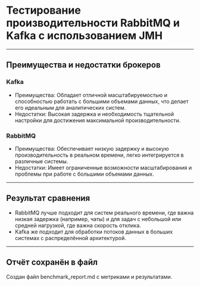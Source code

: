 # Тестирование производительности RabbitMQ и Kafka с использованием JMH

---

## Преимущества и недостатки брокеров
### Kafka
* Преимущества: Обладает отличной масштабируемостью и способностью работать с большими объемами данных, что делает его идеальным для аналитических систем.
* Недостатки: Высокая задержка и необходимость тщательной настройки для достижения максимальной производительности.
### RabbitMQ
* Преимущества: Обеспечивает низкую задержку и высокую производительность в реальном времени, легко интегрируется в различные системы.
* Недостатки: Имеет ограниченные возможности масштабирования и проблемы при работе с большими объемами данных.

---

## Результат сравнения

* RabbitMQ лучше подходит для систем реального времени, где важна низкая задержка (например, чаты) и 
для задач с небольшой или средней нагрузкой, где важна скорость отклика.
* Kafka же подходит для обработки потоков данных в больших системах с распределённой архитектурой.

---

## Отчёт сохранён в файл
Создан файл benchmark_report.md с метриками и результатами.